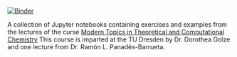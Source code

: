 [![Binder](https://mybinder.org/badge_logo.svg)](https://mybinder.org/v2/gh/dgolze/m19_notebooks/main)

A collection of Jupyter notebooks containing exercises and examples from the lectures of the curse [Modern Topics in Theoretical and Computational Chemistry](https://golzegroup.org/htdocs/wp-content/uploads/exercises_m19/)
This course is imparted at the TU Dresden by Dr. Dorothea Golze and one lecture from Dr. Ramón L. Panadés-Barrueta.
